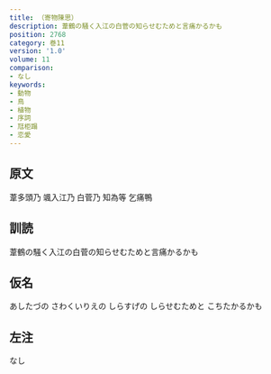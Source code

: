 ```yaml
---
title: （寄物陳思）
description: 葦鶴の騒く入江の白菅の知らせむためと言痛かるかも
position: 2768
category: 巻11
version: '1.0'
volume: 11
comparison:
- なし
keywords:
- 動物
- 鳥
- 植物
- 序詞
- 尫柜蹋
- 恋愛
---
```


## 原文

葦多頭乃 颯入江乃 白菅乃 知為等 乞痛鴨

## 訓読

葦鶴の騒く入江の白菅の知らせむためと言痛かるかも

## 仮名

あしたづの さわくいりえの しらすげの しらせむためと こちたかるかも

## 左注

なし
